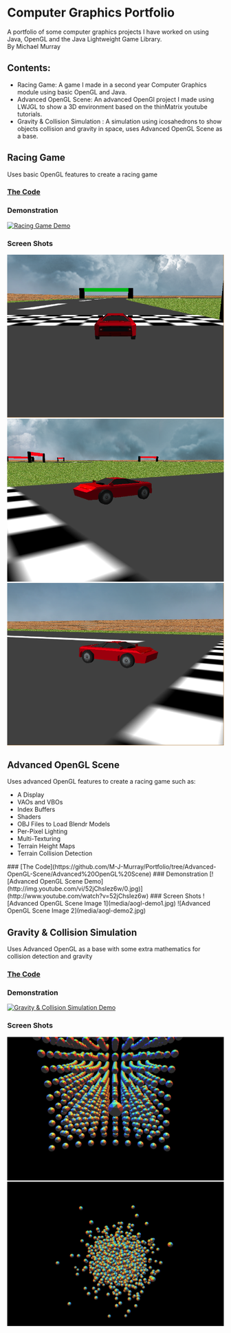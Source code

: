 # Computer Graphics Portfolio
A portfolio of some computer graphics projects I have worked on using Java, OpenGL and the Java Lightweight Game Library.</br>
By Michael Murray</br>

## Contents:
* Racing Game: A game I made in a second year Computer Graphics module using basic OpenGL and Java.
* Advanced OpenGL Scene: An advanced OpenGl project I made  using LWJGL to show a 3D environment based on the thinMatrix youtube tutorials.
* Gravity & Collision Simulation : A simulation using icosahedrons to show objects collision and gravity in space, uses Advanced OpenGL Scene as a base.

## Racing Game
Uses basic OpenGL features to create a racing game
### [The Code](https://github.com/M-J-Murray/Portfolio/tree/Racing-Game/Racing%20Game)
### Demonstration
[![Racing Game Demo](http://img.youtube.com/vi/6VeQYvPi9G0/0.jpg)](http://www.youtube.com/watch?v=6VeQYvPi9G0)

### Screen Shots
![Racing Game Image 1](media/Racing-Game1.png)
![Racing Game Image 2](media/Racing-Game2.png)
![Racing Game Image 3](media/Racing-Game3.png)

## Advanced OpenGL Scene
Uses advanced OpenGL features to create a racing game such as:
<ul>
<li>A Display</li>
<li>VAOs and VBOs</li>
<li>Index Buffers</li>
<li>Shaders</li>
<li>OBJ Files to Load Blendr Models</li>
<li>Per-Pixel Lighting</li>
<li>Multi-Texturing</li>
<li>Terrain Height Maps</li>
<li>Terrain Collision Detection</li>
</ul>
### [The Code](https://github.com/M-J-Murray/Portfolio/tree/Advanced-OpenGL-Scene/Advanced%20OpenGL%20Scene)
### Demonstration
[![Advanced OpenGL Scene Demo](http://img.youtube.com/vi/52jChsIez6w/0.jpg)](http://www.youtube.com/watch?v=52jChsIez6w)
### Screen Shots
![Advanced OpenGL Scene Image 1](media/aogl-demo1.jpg)
![Advanced OpenGL Scene Image 2](media/aogl-demo2.jpg)

## Gravity & Collision Simulation
Uses Advanced OpenGL as a base with some extra mathematics for collision detection and gravity
### [The Code](https://github.com/M-J-Murray/Portfolio/tree/Gravity-Simulation/Gravity%20Simulation)
### Demonstration
[![Gravity & Collision Simulation Demo](http://img.youtube.com/vi/JjU7CmucAxE/0.jpg)](http://www.youtube.com/watch?v=JjU7CmucAxE)
### Screen Shots
![Gravity & Collision Simulation Image 1](media/gravity-sim1.png)
![Gravity & Collision Simulation Image 2](media/gravity-sim2.png)
